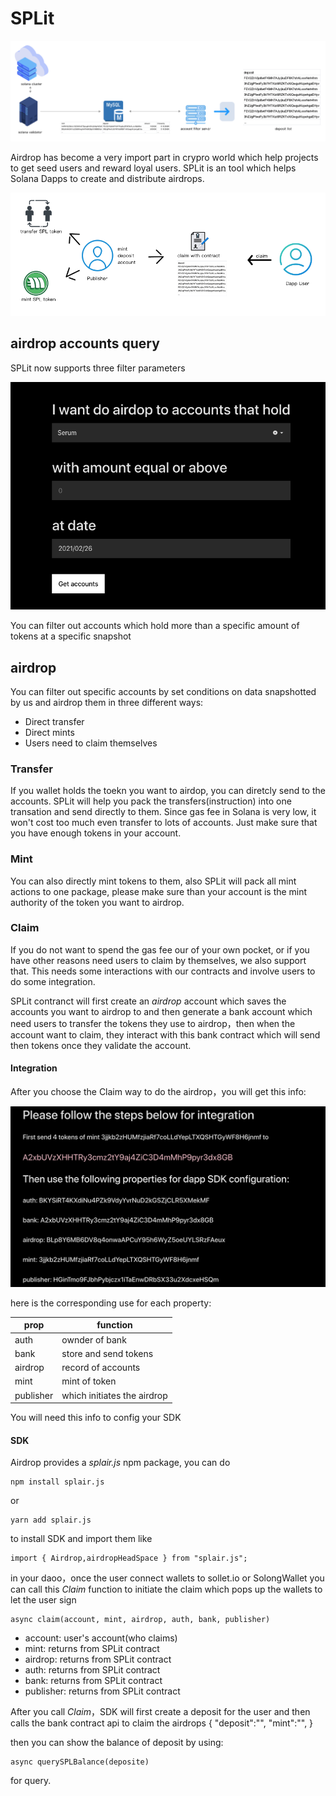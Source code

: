 # SPLit

![](./images/node.png)

Airdrop has become a very import part in crypro world which help projects 
to get seed users and reward loyal users.
SPLit is an tool which helps Solana Dapps to create and distribute airdrops.


![](./images/airdrop.png)

## airdrop accounts query
SPLit now supports three filter parameters 

![](./images/condit.png)

You can filter out accounts which hold more than a specific amount of tokens
at a specific snapshot


## airdrop

You can filter out specific accounts by set conditions on data snapshotted 
by us and airdrop them in three different ways:

* Direct transfer
* Direct mints
* Users need to claim themselves

### Transfer
If you wallet holds the toekn you want to airdop, you can diretcly send
to the accounts. SPLit will help you pack the transfers(instruction) into 
one transation and send directly to them. Since gas fee in Solana is very 
low, it won't cost too much even transfer to lots of accounts. Just make sure 
that you have enough tokens in your account.

### Mint
You can also directly mint tokens to them, also SPLit will pack all mint actions
to one package, please make sure than your account is the mint authority of the 
token you want to airdrop.

### Claim 
If you do not want to spend the gas fee our of your own pocket, or if you have other
reasons need users to claim by themselves, we also support that. This needs some 
interactions with our contracts and involve users to do some integration.

SPLit contranct will first create an *airdrop* account which saves the accounts 
you want to airdrop to and then generate a bank account which need users to transfer 
the tokens they use to airdrop，then when the account want to claim, they interact
with this bank contract which will send then tokens once they validate the account.

#### Integration

After you choose the Claim way to do the airdrop，you will get this info:

![](./images/claim_rst.png)

here is the corresponding use for each property:

|  prop   | function |
|  ----  | ----  |
| auth | ownder of bank|
| bank | store and send tokens |
| airdrop  | record of accounts |
| mint  | mint of token |
| publisher  | which initiates the airdrop |

You will need this info to config your SDK

#### SDK 
Airdrop provides a *splair.js* npm package, you can do

    npm install splair.js

or

    yarn add splair.js

to install SDK and import them like

    import { Airdrop,airdropHeadSpace } from "splair.js";


in your daoo，once the user connect wallets to sollet.io or SolongWallet
you can call this *Claim* function to initiate the claim which pops up 
the wallets to let the user sign

    async claim(account, mint, airdrop, auth, bank, publisher)


* account: user's account(who claims)
* mint: returns from SPLit contract
* airdrop: returns from SPLit contract
* auth: returns from SPLit contract
* bank: returns from SPLit contract
* publisher: returns from SPLit contract

After you call *Claim*，SDK will first create a deposit for the user
and then calls the bank contract api to claim the airdrops
    {
        "deposit":"",
        "mint":"",
    }

then you can show the balance of deposit by using:

    async querySPLBalance(deposite)

for query.